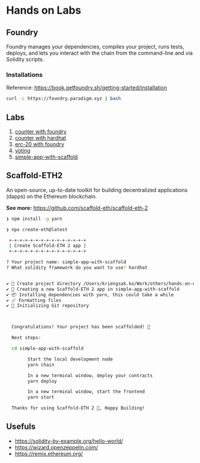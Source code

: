 # Hands on Labs

## Foundry

Foundry manages your dependencies, compiles your project, runs tests, deploys, and lets you interact with the chain from the command-line and via Solidity scripts.

### Installations

Reference: <https://book.getfoundry.sh/getting-started/installation>

```bash
curl -L https://foundry.paradigm.xyz | bash
```

## Labs

1. [counter with foundry](./counter/README.md)
2. [counter with hardhat](./hardhat-counter/README.md)
3. [erc-20 with foundry](./erc-20/README.md)
4. [voting](.)
5. [simple-app-with-scaffold](README.md#scaffold-eth2)

## Scaffold-ETH2

An open-source, up-to-date toolkit for building decentralized applications (dapps) on the Ethereum blockchain.

**See more:** <https://github.com/scaffold-eth/scaffold-eth-2>

```bash
❯ npm install -g yarn

❯ npx create-eth@latest

 +-+-+-+-+-+-+-+-+-+-+-+-+-+-+
 | Create Scaffold-ETH 2 app |
 +-+-+-+-+-+-+-+-+-+-+-+-+-+-+

? Your project name: simple-app-with-scaffold
? What solidity framework do you want to use? hardhat


✔ 📁 Create project directory /Users/kriengsak.ko/Work/others/hands-on-eth/simple-app-with-scaffold
✔ 🚀 Creating a new Scaffold-ETH 2 app in simple-app-with-scaffold
✔ 📦 Installing dependencies with yarn, this could take a while
✔ 🪄 Formatting files
✔ 📡 Initializing Git repository



  Congratulations! Your project has been scaffolded! 🎉

  Next steps:

  cd simple-app-with-scaffold

        Start the local development node
        yarn chain

        In a new terminal window, deploy your contracts
        yarn deploy

        In a new terminal window, start the frontend
        yarn start

  Thanks for using Scaffold-ETH 2 🙏, Happy Building!
```

## Usefuls

- <https://solidity-by-example.org/hello-world/>
- <https://wizard.openzeppelin.com/>
- <https://remix.ethereum.org/>

